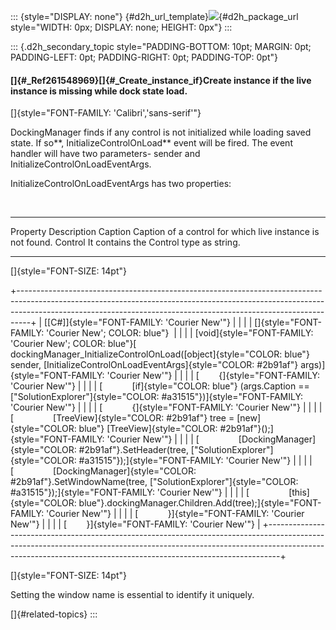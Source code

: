 ::: {style="DISPLAY: none"}
[](ms-xhelp:///?Id=d2h_url_template){#d2h_url_template}![](!package_url!){#d2h_package_url style="WIDTH: 0px; DISPLAY: none; HEIGHT: 0px"}
:::

::: {.d2h_secondary_topic style="PADDING-BOTTOM: 10pt; MARGIN: 0pt; PADDING-LEFT: 0pt; PADDING-RIGHT: 0pt; PADDING-TOP: 0pt"}
#### []{#_Ref261548969}[]{#_Create_instance_if}Create instance if the live instance is missing while dock state load.

[]{style="FONT-FAMILY: 'Calibri','sans-serif'"} 

DockingManager finds if any control is not initialized while loading saved state. If so**, InitializeControlOnLoad** event will be fired. The event handler will have two parameters- sender and  InitializeControlOnLoadEventArgs.

InitializeControlOnLoadEventArgs has two properties:

 

  ---------- ------------------------------------------------------------
  Property   Description
  Caption    Caption of a control for which live instance is not found.
  Control    It contains the Control type as string.
  ---------- ------------------------------------------------------------

[]{style="FONT-SIZE: 14pt"} 

+---------------------------------------------------------------------------------------------------------------------------------------------------------------------------------------------------------------------------------------------+
| [\[C#\]]{style="FONT-FAMILY: 'Courier New'"}                                                                                                                                                                                                |
|                                                                                                                                                                                                                                             |
| []{style="FONT-FAMILY: 'Courier New'; COLOR: blue"}                                                                                                                                                                                         |
|                                                                                                                                                                                                                                             |
| [void]{style="FONT-FAMILY: 'Courier New'; COLOR: blue"}[ dockingManager_InitializeControlOnLoad([object]{style="COLOR: blue"} sender, [InitializeControlOnLoadEventArgs]{style="COLOR: #2b91af"} args)]{style="FONT-FAMILY: 'Courier New'"} |
|                                                                                                                                                                                                                                             |
| [        {]{style="FONT-FAMILY: 'Courier New'"}                                                                                                                                                                                             |
|                                                                                                                                                                                                                                             |
| [            [if]{style="COLOR: blue"} (args.Caption == [\"SolutionExplorer\"]{style="COLOR: #a31515"})]{style="FONT-FAMILY: 'Courier New'"}                                                                                                |
|                                                                                                                                                                                                                                             |
| [            {]{style="FONT-FAMILY: 'Courier New'"}                                                                                                                                                                                         |
|                                                                                                                                                                                                                                             |
| [                [TreeView]{style="COLOR: #2b91af"} tree = [new]{style="COLOR: blue"} [TreeView]{style="COLOR: #2b91af"}();]{style="FONT-FAMILY: 'Courier New'"}                                                                            |
|                                                                                                                                                                                                                                             |
| [                [DockingManager]{style="COLOR: #2b91af"}.SetHeader(tree, [\"SolutionExplorer\"]{style="COLOR: #a31515"});]{style="FONT-FAMILY: 'Courier New'"}                                                                             |
|                                                                                                                                                                                                                                             |
| [                [DockingManager]{style="COLOR: #2b91af"}.SetWindowName(tree, [\"SolutionExplorer\"]{style="COLOR: #a31515"});]{style="FONT-FAMILY: 'Courier New'"}                                                                         |
|                                                                                                                                                                                                                                             |
| [                [this]{style="COLOR: blue"}.dockingManager.Children.Add(tree);]{style="FONT-FAMILY: 'Courier New'"}                                                                                                                        |
|                                                                                                                                                                                                                                             |
| [            }]{style="FONT-FAMILY: 'Courier New'"}                                                                                                                                                                                         |
|                                                                                                                                                                                                                                             |
| [        }]{style="FONT-FAMILY: 'Courier New'"}                                                                                                                                                                                             |
+---------------------------------------------------------------------------------------------------------------------------------------------------------------------------------------------------------------------------------------------+

[]{style="FONT-SIZE: 14pt"} 

Setting the window name is essential to identify it uniquely.

[]{#related-topics}
:::
